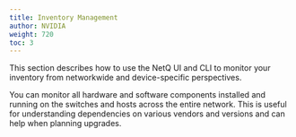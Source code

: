```yaml
---
title: Inventory Management
author: NVIDIA
weight: 720
toc: 3
---
```

This section describes how to use the NetQ UI and CLI to monitor your inventory from networkwide and device-specific perspectives.

You can monitor all hardware and software components installed and running on the switches and hosts across the entire network. This is useful for understanding dependencies on various vendors and versions and can help when planning upgrades.
